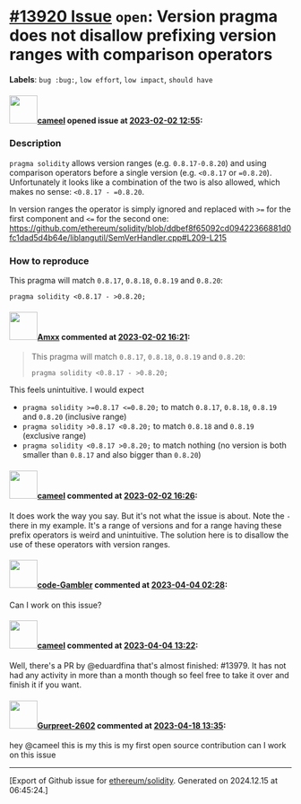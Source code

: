 # [\#13920 Issue](https://github.com/ethereum/solidity/issues/13920) `open`: Version pragma does not disallow prefixing version ranges with comparison operators
**Labels**: `bug :bug:`, `low effort`, `low impact`, `should have`


#### <img src="https://avatars.githubusercontent.com/u/137030?v=4" width="50">[cameel](https://github.com/cameel) opened issue at [2023-02-02 12:55](https://github.com/ethereum/solidity/issues/13920):

### Description
`pragma solidity` allows version ranges (e.g. `0.8.17-0.8.20`) and using comparison operators before a single version (e.g. `<0.8.17` or `=0.8.20`). Unfortunately it looks like a combination of the two is also allowed, which makes no sense: `<0.8.17 - =0.8.20`.

In version ranges the operator is simply ignored and replaced with `>=` for the first component and `<=` for the second one: https://github.com/ethereum/solidity/blob/ddbef8f65092cd09422366881d0fc1dad5d4b64e/liblangutil/SemVerHandler.cpp#L209-L215

### How to reproduce
This pragma will match `0.8.17`, `0.8.18`, `0.8.19` and `0.8.20`:
```solidity
pragma solidity <0.8.17 - >0.8.20;
```

#### <img src="https://avatars.githubusercontent.com/u/2432299?v=4" width="50">[Amxx](https://github.com/Amxx) commented at [2023-02-02 16:21](https://github.com/ethereum/solidity/issues/13920#issuecomment-1414009800):

> This pragma will match `0.8.17`, `0.8.18`, `0.8.19` and `0.8.20`:
> 
> ```solidity
> pragma solidity <0.8.17 - >0.8.20;
> ```

This feels unintuitive. I would expect

- `pragma solidity >=0.8.17 <=0.8.20;` to match `0.8.17`, `0.8.18`, `0.8.19` and `0.8.20` (inclusive range)
- `pragma solidity >0.8.17 <0.8.20;` to match `0.8.18` and `0.8.19` (exclusive range)
- `pragma solidity <0.8.17 >0.8.20;` to match nothing (no version is both smaller than `0.8.17` and also bigger than `0.8.20`)

#### <img src="https://avatars.githubusercontent.com/u/137030?v=4" width="50">[cameel](https://github.com/cameel) commented at [2023-02-02 16:26](https://github.com/ethereum/solidity/issues/13920#issuecomment-1414017087):

It does work the way you say. But it's not what the issue is about. Note the `-` there in my example. It's a range of versions and for a range having these prefix operators is weird and unintuitive. The solution here is to disallow the use of these operators with version ranges.

#### <img src="https://avatars.githubusercontent.com/u/98861688?u=70ba58b0abe26c25c31108b3859873a8e6ba4c7d&v=4" width="50">[code-Gambler](https://github.com/code-Gambler) commented at [2023-04-04 02:28](https://github.com/ethereum/solidity/issues/13920#issuecomment-1495252134):

Can I work on this issue?

#### <img src="https://avatars.githubusercontent.com/u/137030?v=4" width="50">[cameel](https://github.com/cameel) commented at [2023-04-04 13:22](https://github.com/ethereum/solidity/issues/13920#issuecomment-1495964444):

Well, there's a PR by @eduardfina that's almost finished: #13979.
It has not had any activity in more than a month though so feel free to take it over and finish it if you want.

#### <img src="https://avatars.githubusercontent.com/u/91656046?u=e29c1eaaeb12898570323395830b8624bff9dc3a&v=4" width="50">[Gurpreet-2602](https://github.com/Gurpreet-2602) commented at [2023-04-18 13:35](https://github.com/ethereum/solidity/issues/13920#issuecomment-1513172124):

hey @cameel this is my this is my first open source contribution can I work on this issue


-------------------------------------------------------------------------------



[Export of Github issue for [ethereum/solidity](https://github.com/ethereum/solidity). Generated on 2024.12.15 at 06:45:24.]

